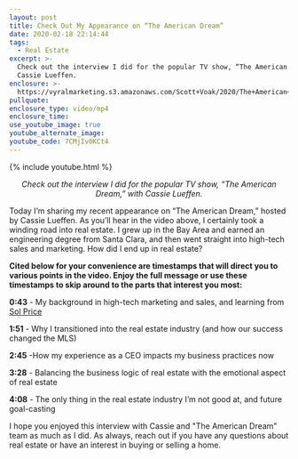 ```yaml
---
layout: post
title: Check Out My Appearance on “The American Dream”
date: 2020-02-18 22:14:44
tags:
  - Real Estate
excerpt: >-
  Check out the interview I did for the popular TV show, “The American Dream,” with
  Cassie Lueffen.
enclosure: >-
  https://vyralmarketing.s3.amazonaws.com/Scott+Voak/2020/The+American+Dream+interviews+Scott+Voak+upon+his+joining+the+show-+What+Makes+Him+Different.mp4
pullquote:
enclosure_type: video/mp4
enclosure_time:
use_youtube_image: true
youtube_alternate_image:
youtube_code: 7CMjIv0KCt4
---
```


{% include youtube.html %}

<p style="text-align: center;"><em>Check out the interview I did for the popular TV show, “The American Dream,” with Cassie Lueffen.</em></p>

Today I’m sharing my recent appearance on “The American Dream,” hosted by Cassie Lueffen. As you’ll hear in the video above, I certainly took a winding road into real estate. I grew up in the Bay Area and earned an engineering degree from Santa Clara, and then went straight into high-tech sales and marketing. How did I end up in real estate?&nbsp;

**Cited below for your convenience are timestamps that will direct you to various points in the video. Enjoy the full message or use these timestamps to skip around to the parts that interest you most:&nbsp;**

**0:43** - My background in high-tech marketing and sales, and learning from <a href="https://www.nytimes.com/2009/12/16/business/16price.html" target="_blank"><u>Sol Price</u></a>

**1:51** - Why I transitioned into the real estate industry (and how our success changed the MLS)&nbsp;

**2:45** -How my experience as a CEO impacts my business practices now

**3:28** - Balancing the business logic of real estate with the emotional aspect of real estate&nbsp;

**4:08** - The only thing in the real estate industry I’m not good at, and future goal-casting&nbsp;

I hope you enjoyed this interview with Cassie and "The American Dream" team as much as I did. As always, reach out if you have any questions about real estate or have an interest in buying or selling a home.